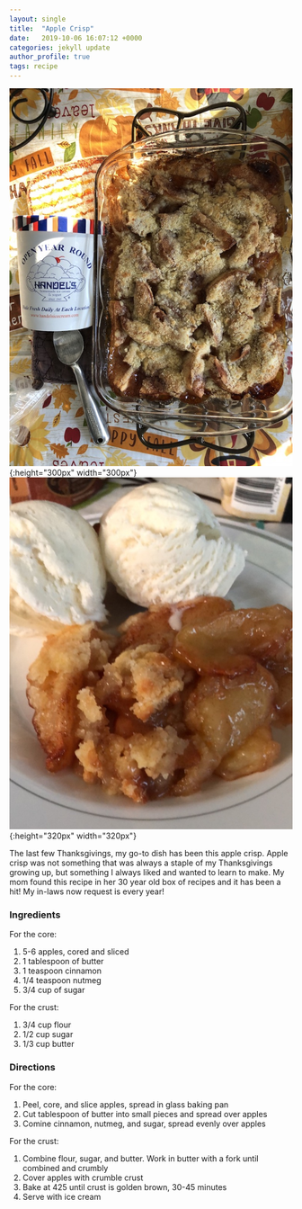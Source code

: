 ```yaml
---
layout: single
title:  "Apple Crisp"
date:   2019-10-06 16:07:12 +0000
categories: jekyll update
author_profile: true
tags: recipe
---
```


![Apple Crisp](/assets/images/apple_crisp3_icecream.jpg){:height="300px" width="300px"} ![Apple Crisp](/assets/images/apple_crisp2.jpg){:height="320px" width="320px"}

The last few Thanksgivings, my go-to dish has been this apple crisp. Apple crisp was not something that was always a staple of my Thanksgivings growing up, but something I always liked and wanted to learn to make. My mom found this recipe in her 30 year old box of recipes and it has been a hit! My in-laws now request is every year!

### Ingredients
For the core:
 1. 5-6 apples, cored and sliced
 2. 1 tablespoon of butter
 3. 1 teaspoon cinnamon
 4. 1/4 teaspoon nutmeg
 5. 3/4 cup of sugar  

For the crust:
 1. 3/4 cup flour
 2. 1/2 cup sugar
 3. 1/3 cup butter

### Directions
For the core:
 1. Peel, core, and slice apples, spread in glass baking pan
 2. Cut tablespoon of butter into small pieces and spread over apples
 3. Comine cinnamon, nutmeg, and sugar, spread evenly over apples  

For the crust:
 1. Combine flour, sugar, and butter. Work in butter with a fork until combined and crumbly
 2. Cover apples with crumble crust
 3. Bake at 425 until crust is golden brown, 30-45 minutes
 4. Serve with ice cream


